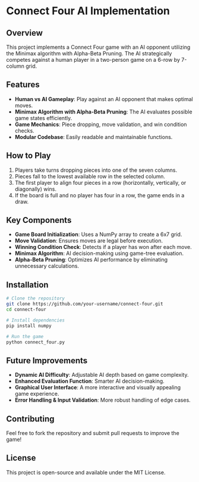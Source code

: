 # Connect Four AI Implementation

## Overview
This project implements a Connect Four game with an AI opponent utilizing the Minimax algorithm with Alpha-Beta Pruning. The AI strategically competes against a human player in a two-person game on a 6-row by 7-column grid.

## Features
- **Human vs AI Gameplay**: Play against an AI opponent that makes optimal moves.
- **Minimax Algorithm with Alpha-Beta Pruning**: The AI evaluates possible game states efficiently.
- **Game Mechanics**: Piece dropping, move validation, and win condition checks.
- **Modular Codebase**: Easily readable and maintainable functions.

## How to Play
1. Players take turns dropping pieces into one of the seven columns.
2. Pieces fall to the lowest available row in the selected column.
3. The first player to align four pieces in a row (horizontally, vertically, or diagonally) wins.
4. If the board is full and no player has four in a row, the game ends in a draw.

## Key Components
- **Game Board Initialization**: Uses a NumPy array to create a 6x7 grid.
- **Move Validation**: Ensures moves are legal before execution.
- **Winning Condition Check**: Detects if a player has won after each move.
- **Minimax Algorithm**: AI decision-making using game-tree evaluation.
- **Alpha-Beta Pruning**: Optimizes AI performance by eliminating unnecessary calculations.

## Installation
```sh
# Clone the repository
git clone https://github.com/your-username/connect-four.git
cd connect-four

# Install dependencies
pip install numpy

# Run the game
python connect_four.py
```

## Future Improvements
- **Dynamic AI Difficulty**: Adjustable AI depth based on game complexity.
- **Enhanced Evaluation Function**: Smarter AI decision-making.
- **Graphical User Interface**: A more interactive and visually appealing game experience.
- **Error Handling & Input Validation**: More robust handling of edge cases.

## Contributing
Feel free to fork the repository and submit pull requests to improve the game!

## License
This project is open-source and available under the MIT License.
